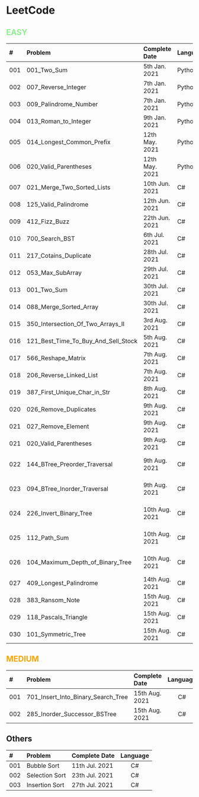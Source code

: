 # LeetCode

## <span style="color:LightGreen">**EASY**</span>

| #     | Problem                               | Complete Date     | Language     | Tags                                    |
| :---  | :---                                  |    :----          | :----        | :----:                                  |
| 001   | 001_Two_Sum                           | 5th Jan.  2021    | Python       |                                         |
| 002   | 007_Reverse_Integer                   | 7th Jan.  2021    | Python       |                                         |
| 003   | 009_Palindrome_Number                 | 7th Jan.  2021    | Python       |                                         |
| 004   | 013_Roman_to_Integer                  | 9th Jan.  2021    | Python       |                                         |
| 005   | 014_Longest_Common_Prefix             | 12th May. 2021    | Python       |                                         |
| 006   | 020_Valid_Parentheses                 | 12th May. 2021    | Python       |                                         |
| 007   | 021_Merge_Two_Sorted_Lists            | 10th Jun. 2021    | C#           | ListNode                                |
| 008   | 125_Valid_Palindrome                  | 12th Jun. 2021    | C#           | String, Regex                           |
| 009   | 412_Fizz_Buzz                         | 22th Jun. 2021    | C#           | String, List                            |
| 010   | 700_Search_BST                        | 6th Jul. 2021     | C#           | Tree, Recursive                         |
| 011   | 217_Cotains_Duplicate                 | 28th Jul. 2021    | C#           | Array                                   |
| 012   | 053_Max_SubArray                      | 29th Jul. 2021    | C#           | Array                                   |
| 013   | 001_Two_Sum                           | 30th Jul. 2021    | C#           | Array                                   |
| 014   | 088_Merge_Sorted_Array                | 30th Jul. 2021    | C#           | Array                                   |
| 015   | 350_Intersection_Of_Two_Arrays_II     | 3rd Aug. 2021     | C#           | Array, List                             |
| 016   | 121_Best_Time_To_Buy_And_Sell_Stock   | 5th Aug. 2021     | C#           | Array                                   |
| 017   | 566_Reshape_Matrix                    | 7th Aug. 2021     | C#           | Array                                   |
| 018   | 206_Reverse_Linked_List               | 7th Aug. 2021     | C#           | ListNode                                |
| 019   | 387_First_Unique_Char_in_Str          | 8th Aug. 2021     | C#           | String, Dictionary                      |
| 020   | 026_Remove_Duplicates                 | 9th Aug. 2021     | C#           | Array                                   |
| 021   | 027_Remove_Element                    | 9th Aug. 2021     | C#           | Array                                   |
| 021   | 020_Valid_Parentheses                 | 9th Aug. 2021     | C#           | String, Dictionary                      |
| 022   | 144_BTree_Preorder_Traversal          | 9th Aug. 2021     | C#           | Tree, Iteratively(stack), Recursive)    |
| 023   | 094_BTree_Inorder_Traversal           | 9th Aug. 2021     | C#           | Tree, Iteratively(stack), Recursive)    |
| 024   | 226_Invert_Binary_Tree                | 10th Aug. 2021    | C#           | Tree, Iteratively(stack), Recursive)    |
| 025   | 112_Path_Sum                          | 10th Aug. 2021    | C#           | Tree, Iteratively(stack), Recursive)    |
| 026   | 104_Maximum_Depth_of_Binary_Tree      | 10th Aug. 2021    | C#           | Tree, Iteratively(queue), Recursive     |
| 027   | 409_Longest_Palindrome                | 14th Aug. 2021    | C#           | String, Dictionary, HashSet             |
| 028   | 383_Ransom_Note                       | 15th Aug. 2021    | C#           | List                                    |
| 029   | 118_Pascals_Triangle                  | 15th Aug. 2021    | C#           | List                                    |
| 030   | 101_Symmetric_Tree                    | 15th Aug. 2021    | C#           | Tree, Recursive                         |

## <span style="color:Orange">**MEDIUM**</span>

| #     | Problem                               | Complete Date     | Language     | Tags                                    | 
| :---  | :---                                  |    :----          | :----:       | :----:                                  |
| 001   | 701_Insert_Into_Binary_Search_Tree    | 15th Aug. 2021    | C#           | Tree, Recursive                         |
| 002   | 285_Inorder_Successor_BSTree          | 15th Aug. 2021    | C#           | Tree, Iteratively                       |

## **Others**</span>

| #     | Problem                       | Complete Date     | Language     | 
| :---  | :---                          |    :----          | :----:       |
| 001   | Bubble Sort                   | 11th Jul. 2021    | C#           |
| 002   | Selection Sort                | 23th Jul. 2021    | C#           |
| 003   | Insertion Sort                | 27th Jul. 2021    | C#           |
